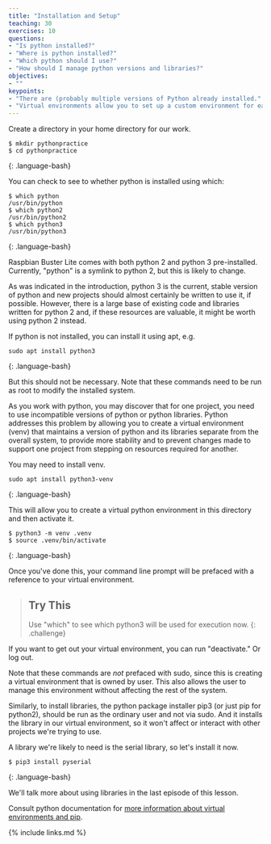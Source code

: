 ```yaml
---
title: "Installation and Setup"
teaching: 30
exercises: 10
questions:
- "Is python installed?"
- "Where is python installed?"
- "Which python should I use?"
- "How should I manage python versions and libraries?"
objectives:
- ""
keypoints:
- "There are (probably multiple versions of Python already installed."
- "Virtual environments allow you to set up a custom environment for each project."
---
```


Create a directory in your home directory for our work.

~~~
$ mkdir pythonpractice
$ cd pythonpractice
~~~
{: .language-bash}

You can check to see to whether python is installed using which:

~~~
$ which python
/usr/bin/python
$ which python2
/usr/bin/python2
$ which python3
/usr/bin/python3
~~~
{: .language-bash}

Raspbian Buster Lite comes with both python 2 and python 3 pre-installed. Currently, "python" is a symlink to python 2, but this is likely to change.

As was indicated in the introduction, python 3 is the current, stable version of python and new projects should almost certainly be written to use it, if possible. However, there is a large base of existing code and libraries written for python 2 and, if these resources are valuable, it might be worth using python 2 instead.

If python is not installed, you can install it using apt, e.g.

~~~
sudo apt install python3
~~~
{: .language-bash}

But this should not be necessary. Note that these commands need to be run as root to modify the installed system.

As you work with python, you may discover that for one project, you need to use incompatible versions of python or python libraries. Python addresses this problem by allowing you to create a virtual environment (venv) that maintains a version of python and its libraries separate from the overall system, to provide more stability and to prevent changes made to support one project from stepping on resources required for another.

You may need to install venv.

~~~
sudo apt install python3-venv
~~~
{: .language-bash}

This will allow you to create a virtual python environment in this directory and then activate it.

~~~
$ python3 -m venv .venv
$ source .venv/bin/activate
~~~
{: .language-bash}

Once you've done this, your command line prompt will be prefaced with a reference to your virtual environment.  

> ## Try This
>
> Use "which" to see which python3 will be used for execution now.
{: .challenge}

If you want to get out your virtual environment, you can run "deactivate." Or log out.

Note that these commands are *not* prefaced with sudo, since this is creating a virtual environment that is owned by user. This also allows the user to manage this environment without affecting the rest of the system.

Similarly, to install libraries, the python package installer pip3 (or just pip for python2), should be run as the ordinary user and not via sudo. And it installs the library in our virtual environment, so it won't affect or interact with other projects we're trying to use.

A library we're likely to need is the serial library, so let's install it now.

~~~
$ pip3 install pyserial
~~~
{: .language-bash}

We'll talk more about using libraries in the last episode of this lesson.

Consult python documentation for [more information about virtual environments and pip](https://docs.python.org/3/tutorial/venv.html).

{% include links.md %}
